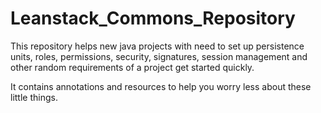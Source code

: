 # Leanstack_Commons_Repository
This repository helps new java projects with need to set up persistence units, roles, permissions, security, signatures,
session management and other random requirements of a project get started quickly.

It contains annotations and resources to help you worry less about these little things.
